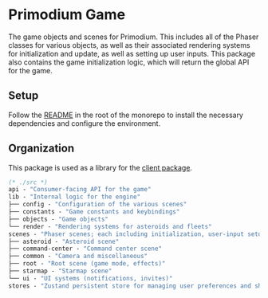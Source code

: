 # Primodium Game

The game objects and scenes for Primodium. This includes all of the Phaser classes for various objects, as well as their associated rendering systems for initialization and update, as well as setting up user inputs. This package also contains the game initialization logic, which will return the global API for the game.

## Setup

Follow the [README](../../README.md) in the root of the monorepo to install the necessary dependencies and configure the environment.

## Organization

This package is used as a library for the [client package](../../client).

```ml
(* ./src *)
api - "Consumer-facing API for the game"
lib - "Internal logic for the engine"
├── config - "Configuration of the various scenes"
├── constants - "Game constants and keybindings"
├── objects - "Game objects"
└── render - "Rendering systems for asteroids and fleets"
scenes - "Phaser scenes; each including initialization, user-input setup, rendering and systems"
├── asteroid - "Asteroid scene"
├── command-center - "Command center scene"
├── common - "Camera and miscellaneous"
├── root - "Root scene (game mode, effects)"
├── starmap - "Starmap scene"
└── ui - "UI systems (notifications, invites)"
stores - "Zustand persistent store for managing user preferences and shortcuts"
```
